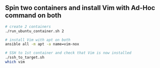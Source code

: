## Spin two containers and install Vim with Ad-Hoc command on both
```sh
# create 2 containers
./run_ubuntu_container.sh 2

# install Vim with apt on both
ansible all -m apt -a name=vim-nox

# SSH to 1st container and check that Vim is now installed
./ssh_to_target.sh
which vim
```
